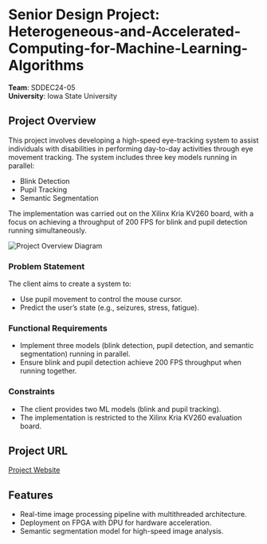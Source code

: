 # Senior Design Project: Heterogeneous-and-Accelerated-Computing-for-Machine-Learning-Algorithms

**Team**: SDDEC24-05  
**University**: Iowa State University  

## Project Overview

This project involves developing a high-speed eye-tracking system to assist individuals with disabilities in performing day-to-day activities through eye movement tracking. The system includes three key models running in parallel:  
- Blink Detection  
- Pupil Tracking  
- Semantic Segmentation  

The implementation was carried out on the Xilinx Kria KV260 board, with a focus on achieving a throughput of 200 FPS for blink and pupil detection running simultaneously.

![Project Overview Diagram](https://sddec24-05.sd.ece.iastate.edu/images/HAML2.png)

### Problem Statement
The client aims to create a system to:
- Use pupil movement to control the mouse cursor.
- Predict the user’s state (e.g., seizures, stress, fatigue).

### Functional Requirements
- Implement three models (blink detection, pupil detection, and semantic segmentation) running in parallel.
- Ensure blink and pupil detection achieve 200 FPS throughput when running together.

### Constraints
- The client provides two ML models (blink and pupil tracking).
- The implementation is restricted to the Xilinx Kria KV260 evaluation board.

## Project URL
[Project Website](https://sddec24-05.sd.ece.iastate.edu/#)

## Features
- Real-time image processing pipeline with multithreaded architecture.
- Deployment on FPGA with DPU for hardware acceleration.
- Semantic segmentation model for high-speed image analysis.
